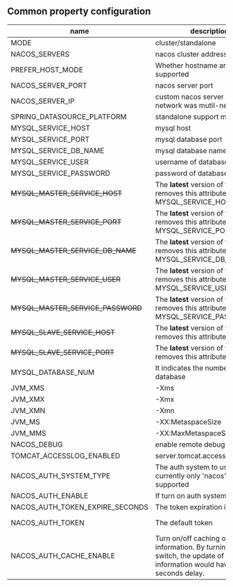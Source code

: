 







## Common property configuration



| name                              | description                                                  | option                                                       |
| --------------------------------- | ------------------------------------------------------------ | ------------------------------------------------------------ |
| MODE                              | cluster/standalone                                           | cluster/standalone default **cluster**                       |
| NACOS_SERVERS                     | nacos cluster address                                        | eg. ip1:port1 ip2:port2 ip3:port3                            |
| PREFER_HOST_MODE                  | Whether hostname are supported                               | hostname/ip default **ip**                                   |
| NACOS_SERVER_PORT                 | nacos server port                                            | default **8848**                                             |
| NACOS_SERVER_IP                   | custom nacos server ip when network was mutil-network        |                                                              |
| SPRING_DATASOURCE_PLATFORM        | standalone support mysql                                     | mysql / empty default empty                                  |
| MYSQL_SERVICE_HOST                | mysql host                                                   |                                                              |
| MYSQL_SERVICE_PORT                | mysql database port                                          | default : **3306**                                           |
| MYSQL_SERVICE_DB_NAME             | mysql database name                                          |                                                              |
| MYSQL_SERVICE_USER                | username of database                                         |                                                              |
| MYSQL_SERVICE_PASSWORD            | password of database                                         |                                                              |
| ~~MYSQL_MASTER_SERVICE_HOST~~     | The **latest** version of the image removes this attribute, using MYSQL_SERVICE_HOST |                                                              |
| ~~MYSQL_MASTER_SERVICE_PORT~~     | The **latest** version of the image removes this attribute, using MYSQL_SERVICE_PORT | default : **3306**                                           |
| ~~MYSQL_MASTER_SERVICE_DB_NAME~~  | The **latest** version of the image removes this attribute, using MYSQL_SERVICE_DB_NAME |                                                              |
| ~~MYSQL_MASTER_SERVICE_USER~~     | The **latest** version of the image removes this attribute, using MYSQL_SERVICE_USER |                                                              |
| ~~MYSQL_MASTER_SERVICE_PASSWORD~~ | The **latest** version of the image removes this attribute, using MYSQL_SERVICE_PASSWORD |                                                              |
| ~~MYSQL_SLAVE_SERVICE_HOST~~      | The **latest** version of the image removes this attribute   |                                                              |
| ~~MYSQL_SLAVE_SERVICE_PORT~~      | The **latest** version of the image removes this attribute   | default :3306                                                |
| MYSQL_DATABASE_NUM                | It indicates the number of database                          | default :**1**                                               |
| JVM_XMS                           | -Xms                                                         | default :2g                                                  |
| JVM_XMX                           | -Xmx                                                         | default :2g                                                  |
| JVM_XMN                           | -Xmn                                                         | default :1g                                                  |
| JVM_MS                            | -XX:MetaspaceSize                                            | default :128m                                                |
| JVM_MMS                           | -XX:MaxMetaspaceSize                                         | default :320m                                                |
| NACOS_DEBUG                       | enable remote debug                                          | y/n default :n                                               |
| TOMCAT_ACCESSLOG_ENABLED          | server.tomcat.accesslog.enabled                              | default :false                                               |
| NACOS_AUTH_SYSTEM_TYPE            | The auth system to use, currently only 'nacos' is supported  | default :nacos                                               |
| NACOS_AUTH_ENABLE                 | If turn on auth system                                       | default :false                                               |
| NACOS_AUTH_TOKEN_EXPIRE_SECONDS   | The token expiration in seconds                              | default :18000                                               |
| NACOS_AUTH_TOKEN                  | The default token                                            | default :SecretKey012345678901234567890123456789012345678901234567890123456789 |
| NACOS_AUTH_CACHE_ENABLE           | Turn on/off caching of auth information. By turning on this switch, the update of auth information would have a 15 seconds delay. |                                                              |